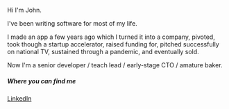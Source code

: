 Hi I'm John.

I've been writing software for most of my life.

I made an app a few years ago which I turned it into a company, pivoted, took though a startup accelerator, raised funding for, pitched successfully on national TV, sustained through a pandemic, and eventually sold.

Now I'm a senior developer / teach lead / early-stage CTO / amature baker.

##### Where you can find me

[LinkedIn](https://www.linkedin.com/in/johnkershaw/)
